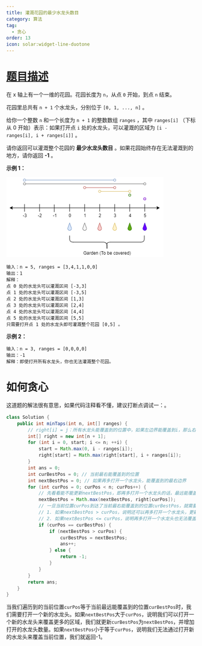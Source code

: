 ```yaml
---
title: 灌溉花园的最少水龙头数目
category: 算法
tag:
  - 贪心
order: 13
icon: solar:widget-line-duotone
---
```


# [题目描述](https://leetcode.cn/problems/minimum-number-of-taps-to-open-to-water-a-garden/)

在 x 轴上有一个一维的花园。花园长度为 `n`，从点 `0` 开始，到点 `n` 结束。

花园里总共有 `n + 1` 个水龙头，分别位于 `[0, 1, ..., n]` 。

给你一个整数 `n` 和一个长度为 `n + 1` 的整数数组 `ranges` ，其中 `ranges[i]` （下标从 0 开始）表示：如果打开点 `i` 处的水龙头，可以灌溉的区域为 `[i - ranges[i], i + ranges[i]]` 。

请你返回可以灌溉整个花园的 **最少水龙头数目** 。如果花园始终存在无法灌溉到的地方，请你返回 **-1** 。

 

**示例 1：**

![img](images/13_灌溉花园的最少水龙头数目/1685_example_1.png)

```
输入：n = 5, ranges = [3,4,1,1,0,0]
输出：1
解释：
点 0 处的水龙头可以灌溉区间 [-3,3]
点 1 处的水龙头可以灌溉区间 [-3,5]
点 2 处的水龙头可以灌溉区间 [1,3]
点 3 处的水龙头可以灌溉区间 [2,4]
点 4 处的水龙头可以灌溉区间 [4,4]
点 5 处的水龙头可以灌溉区间 [5,5]
只需要打开点 1 处的水龙头即可灌溉整个花园 [0,5] 。
```

**示例 2：**

```
输入：n = 3, ranges = [0,0,0,0]
输出：-1
解释：即使打开所有水龙头，你也无法灌溉整个花园。
```

# 如何贪心

这道题的解法很有意思，如果代码注释看不懂，建议打断点调试一：。

```java
class Solution {
    public int minTaps(int n, int[] ranges) {
        // right[i] = j：所有水龙头能覆盖到的位置中，如果左边界能覆盖到i，那么右边界一定能覆盖到j
        int[] right = new int[n + 1];
        for (int i = 0, start; i <= n; ++i) {
            start = Math.max(0, i - ranges[i]);
            right[start] = Math.max(right[start], i + ranges[i]);
        }
        int ans = 0;
        int curBestPos = 0; // 当前最右能覆盖到的位置
        int nextBestPos = 0; // 如果再多打开一个水龙头，能覆盖到的最右边界
        for (int curPos = 0; curPos < n; curPos++) {
            // 先看看能不能更新nextBestPos，即再多打开一个水龙头的话，最远能覆盖到哪里？
            nextBestPos = Math.max(nextBestPos, right[curPos]);
            // 一旦当前位置curPos到达了当前最右能覆盖到的位置curBestPos，就需要分析两种情况：
            // 1. 如果nextBestPos > curPos，说明还可以再多打开一个水龙头，更新当前最右能覆盖到的位置
            // 2. 如果nextBestPos <= curPos，说明再多打开一个水龙头也无法覆盖到当前位置，返回-1
            if (curPos == curBestPos) {
                if (nextBestPos > curPos) {
                    curBestPos = nextBestPos;
                    ans++;
                } else {
                    return -1;
                }
            }
        }
        return ans;
    }
}
```

当我们遍历到的当前位置`curPos`等于当前最远能覆盖到的位置`curBestPos`时，我们需要打开一个新的水龙头。如果`nextBestPos`大于`curPos`，说明我们可以打开一个新的水龙头来覆盖更多的区域，我们就更新`curBestPos`为`nextBestPos`，并增加打开的水龙头数量。如果`nextBestPos`小于等于`curPos`，说明我们无法通过打开新的水龙头来覆盖当前位置，我们就返回-1。
